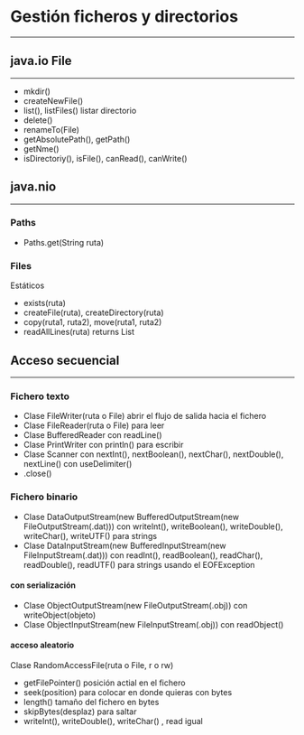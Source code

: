 # Gestión ficheros y directorios
----------------
## java.io File
----------------
- mkdir()
- createNewFile()
- list(), listFiles() listar directorio
- delete()
- renameTo(File)
- getAbsolutePath(), getPath()
- getNme()
- isDirectoriy(), isFile(), canRead(), canWrite()

## java.nio
------------------
### Paths
- Paths.get(String ruta)
### Files
Estáticos
- exists(ruta)
- createFile(ruta), createDirectory(ruta)
- copy(ruta1, ruta2), move(ruta1, ruta2)
- readAllLines(ruta) returns List<String>

## Acceso secuencial
------------------
### Fichero texto
- Clase FileWriter(ruta o File) abrir el flujo de salida hacia el fichero
- Clase FileReader(ruta o File) para leer
- Clase BufferedReader con readLine()
- Clase PrintWriter con println() para escribir
- Clase Scanner con nextInt(), nextBoolean(), nextChar(), nextDouble(), nextLine() con useDelimiter()
- .close()

### Fichero binario
- Clase DataOutputStream(new BufferedOutputStream(new FileOutputStream(.dat))) con writeInt(), writeBoolean(), writeDouble(), writeChar(), writeUTF() para strings
- Clase DataInputStream(new BufferedInputStream(new FileInputStream(.dat))) con readInt(), readBoolean(), readChar(), readDouble(), readUTF() para strings
usando el EOFException
#### con serialización
- Clase ObjectOutputStream(new FileOutputStream(.obj)) con writeObject(objeto)
- Clase ObjectInputStream(new FileInputStream(.obj)) con readObject()
#### acceso aleatorio
Clase RandomAccessFile(ruta o File, r o rw)
- getFilePointer() posición actial en el fichero
- seek(position) para colocar en donde quieras con bytes
- length() tamaño del fichero en bytes
- skipBytes(desplaz) para saltar
- writeInt(), writeDouble(), writeChar() , read igual
